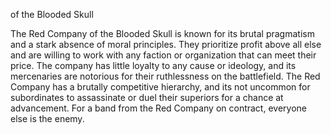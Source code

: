 of the Blooded Skull

The Red Company of the Blooded Skull is known for its brutal pragmatism and a stark absence of moral principles. They prioritize profit above all else and are willing to work with any faction or organization that can meet their price. The company has little loyalty to any cause or ideology, and its mercenaries are notorious for their ruthlessness on the battlefield. The Red Company has a brutally competitive hierarchy, and its not uncommon for subordinates to assassinate or duel their superiors for a chance at advancement. For a band from the Red Company on contract, everyone else is the enemy. 